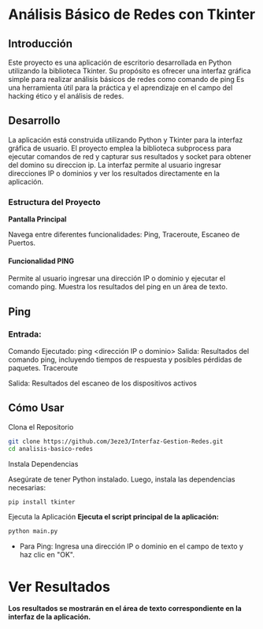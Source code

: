 # Análisis Básico de Redes con Tkinter
## Introducción
Este proyecto es una aplicación de escritorio desarrollada en Python utilizando la biblioteca Tkinter. 
Su propósito es ofrecer una interfaz gráfica simple para realizar análisis básicos de redes como comando de ping 
Es una herramienta útil para la práctica y el aprendizaje en el campo del hacking ético y el análisis de redes.

## Desarrollo

La aplicación está construida utilizando Python y Tkinter para la interfaz gráfica de usuario. 
El proyecto emplea la biblioteca subprocess para ejecutar comandos de red y capturar sus resultados y socket para obtener del domino su direccion ip. 
La interfaz permite al usuario ingresar direcciones IP o dominios y ver los resultados directamente en la aplicación.

### Estructura del Proyecto

**Pantalla Principal**

Navega entre diferentes funcionalidades: Ping, Traceroute, Escaneo de Puertos.

#### Funcionalidad PING

Permite al usuario ingresar una dirección IP o dominio y ejecutar el comando ping.
Muestra los resultados del ping en un área de texto.

## Ping

### Entrada:

Comando Ejecutado: ping <dirección IP o dominio>
Salida: Resultados del comando ping, incluyendo tiempos de respuesta y posibles pérdidas de paquetes.
Traceroute

Salida: Resultados del escaneo de los dispositivos activos

## Cómo Usar
Clona el Repositorio

```bash 
git clone https://github.com/3eze3/Interfaz-Gestion-Redes.git
cd analisis-basico-redes
```
Instala Dependencias

Asegúrate de tener Python instalado. Luego, instala las dependencias necesarias:

```bash
pip install tkinter
```

Ejecuta la Aplicación
**Ejecuta el script principal de la aplicación:**

```bash
python main.py
```

- Para Ping: Ingresa una dirección IP o dominio en el campo de texto y haz clic en "OK".

# Ver Resultados

**Los resultados se mostrarán en el área de texto correspondiente en la interfaz de la aplicación.**
